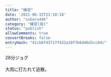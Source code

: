 ```yaml
---
title: "練習"
date: '2021-06-15T21:10:18'
author: "subaru44k"
category: "練習(弱)"
status: "publish"
allowComments: true
convertBreaks: false
entryHash: "41cb8f43717f432a20f7b6d46d3cc84c"
---
```

28分ジョグ<br>
<br>
大雨に打たれて逃散。
